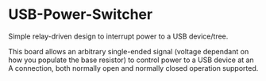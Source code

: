 USB-Power-Switcher
==================

Simple relay-driven design to interrupt power to a USB device/tree.

This board allows an arbitrary single-ended signal (voltage dependant on how you populate the base resistor) to control power to a USB device at an A connection, both normally open and normally closed operation supported.
